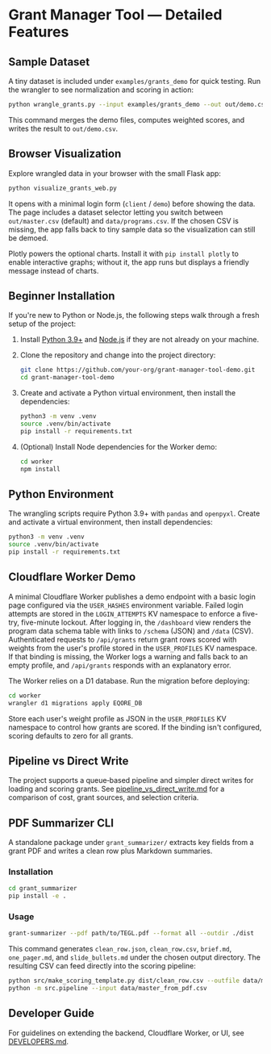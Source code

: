 # Grant Manager Tool — Detailed Features

## Sample Dataset

A tiny dataset is included under `examples/grants_demo` for quick testing. Run the wrangler to see normalization and scoring in action:

```bash
python wrangle_grants.py --input examples/grants_demo --out out/demo.csv --print-summary
```

This command merges the demo files, computes weighted scores, and writes the result to `out/demo.csv`.

## Browser Visualization

Explore wrangled data in your browser with the small Flask app:

```bash
python visualize_grants_web.py
```

It opens with a minimal login form (`client` / `demo`) before showing the data. The page includes a dataset selector letting you switch between `out/master.csv` (default) and `data/programs.csv`. If the chosen CSV is missing, the app falls back to tiny sample data so the visualization can still be demoed.

Plotly powers the optional charts. Install it with `pip install plotly` to enable interactive graphs; without it, the app runs but displays a friendly message instead of charts.

## Beginner Installation

If you're new to Python or Node.js, the following steps walk through a fresh setup of the project:

1. Install [Python 3.9+](https://www.python.org/downloads/) and [Node.js](https://nodejs.org/) if they are not already on your machine.
2. Clone the repository and change into the project directory:

   ```bash
   git clone https://github.com/your-org/grant-manager-tool-demo.git
   cd grant-manager-tool-demo
   ```
3. Create and activate a Python virtual environment, then install the dependencies:

   ```bash
   python3 -m venv .venv
   source .venv/bin/activate
   pip install -r requirements.txt
   ```
4. (Optional) Install Node dependencies for the Worker demo:

   ```bash
   cd worker
   npm install
   ```

## Python Environment

The wrangling scripts require Python 3.9+ with `pandas` and `openpyxl`. Create and activate a virtual environment, then install dependencies:

```bash
python3 -m venv .venv
source .venv/bin/activate
pip install -r requirements.txt
```

## Cloudflare Worker Demo

A minimal Cloudflare Worker publishes a demo endpoint with a basic login page configured via the `USER_HASHES` environment variable. Failed login attempts are stored in the `LOGIN_ATTEMPTS` KV namespace to enforce a five-try, five-minute lockout. After logging in, the `/dashboard` view renders the program data schema table with links to `/schema` (JSON) and `/data` (CSV). Authenticated requests to `/api/grants` return grant rows scored with weights from the user's profile stored in the `USER_PROFILES` KV namespace. If that binding is missing, the Worker logs a warning and falls back to an empty profile, and `/api/grants` responds with an explanatory error.

The Worker relies on a D1 database. Run the migration before deploying:

```bash
cd worker
wrangler d1 migrations apply EQORE_DB
```

Store each user's weight profile as JSON in the `USER_PROFILES` KV namespace to control how grants are scored. If the binding isn't configured, scoring defaults to zero for all grants.

## Pipeline vs Direct Write

The project supports a queue‑based pipeline and simpler direct writes for loading and scoring grants. See [pipeline_vs_direct_write.md](pipeline_vs_direct_write.md) for a comparison of cost, grant sources, and selection criteria.

## PDF Summarizer CLI

A standalone package under `grant_summarizer/` extracts key fields from a grant PDF and writes a clean row plus Markdown summaries.

### Installation

```bash
cd grant_summarizer
pip install -e .
```

### Usage

```bash
grant-summarizer --pdf path/to/TEGL.pdf --format all --outdir ./dist
```

This command generates `clean_row.json`, `clean_row.csv`, `brief.md`, `one_pager.md`, and `slide_bullets.md` under the chosen output directory. The resulting CSV can feed directly into the scoring pipeline:

```bash
python src/make_scoring_template.py dist/clean_row.csv --outfile data/master_from_pdf.csv
python -m src.pipeline --input data/master_from_pdf.csv
```

## Developer Guide

For guidelines on extending the backend, Cloudflare Worker, or UI, see [DEVELOPERS.md](DEVELOPERS.md).
